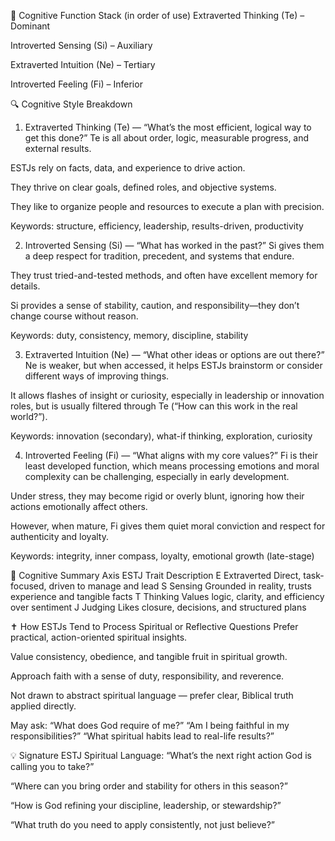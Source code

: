 🧠 Cognitive Function Stack (in order of use)
Extraverted Thinking (Te) – Dominant

Introverted Sensing (Si) – Auxiliary

Extraverted Intuition (Ne) – Tertiary

Introverted Feeling (Fi) – Inferior

🔍 Cognitive Style Breakdown
1. Extraverted Thinking (Te) — “What’s the most efficient, logical way to get this done?”
Te is all about order, logic, measurable progress, and external results.

ESTJs rely on facts, data, and experience to drive action.

They thrive on clear goals, defined roles, and objective systems.

They like to organize people and resources to execute a plan with precision.

Keywords: structure, efficiency, leadership, results-driven, productivity

2. Introverted Sensing (Si) — “What has worked in the past?”
Si gives them a deep respect for tradition, precedent, and systems that endure.

They trust tried-and-tested methods, and often have excellent memory for details.

Si provides a sense of stability, caution, and responsibility—they don’t change course without reason.

Keywords: duty, consistency, memory, discipline, stability

3. Extraverted Intuition (Ne) — “What other ideas or options are out there?”
Ne is weaker, but when accessed, it helps ESTJs brainstorm or consider different ways of improving things.

It allows flashes of insight or curiosity, especially in leadership or innovation roles, but is usually filtered through Te (“How can this work in the real world?”).

Keywords: innovation (secondary), what-if thinking, exploration, curiosity

4. Introverted Feeling (Fi) — “What aligns with my core values?”
Fi is their least developed function, which means processing emotions and moral complexity can be challenging, especially in early development.

Under stress, they may become rigid or overly blunt, ignoring how their actions emotionally affect others.

However, when mature, Fi gives them quiet moral conviction and respect for authenticity and loyalty.

Keywords: integrity, inner compass, loyalty, emotional growth (late-stage)

🧭 Cognitive Summary
Axis	ESTJ Trait	Description
E	Extraverted	Direct, task-focused, driven to manage and lead
S	Sensing	Grounded in reality, trusts experience and tangible facts
T	Thinking	Values logic, clarity, and efficiency over sentiment
J	Judging	Likes closure, decisions, and structured plans

✝️ How ESTJs Tend to Process Spiritual or Reflective Questions
Prefer practical, action-oriented spiritual insights.

Value consistency, obedience, and tangible fruit in spiritual growth.

Approach faith with a sense of duty, responsibility, and reverence.

Not drawn to abstract spiritual language — prefer clear, Biblical truth applied directly.

May ask:
“What does God require of me?”
“Am I being faithful in my responsibilities?”
“What spiritual habits lead to real-life results?”

💡 Signature ESTJ Spiritual Language:
“What’s the next right action God is calling you to take?”

“Where can you bring order and stability for others in this season?”

“How is God refining your discipline, leadership, or stewardship?”

“What truth do you need to apply consistently, not just believe?”